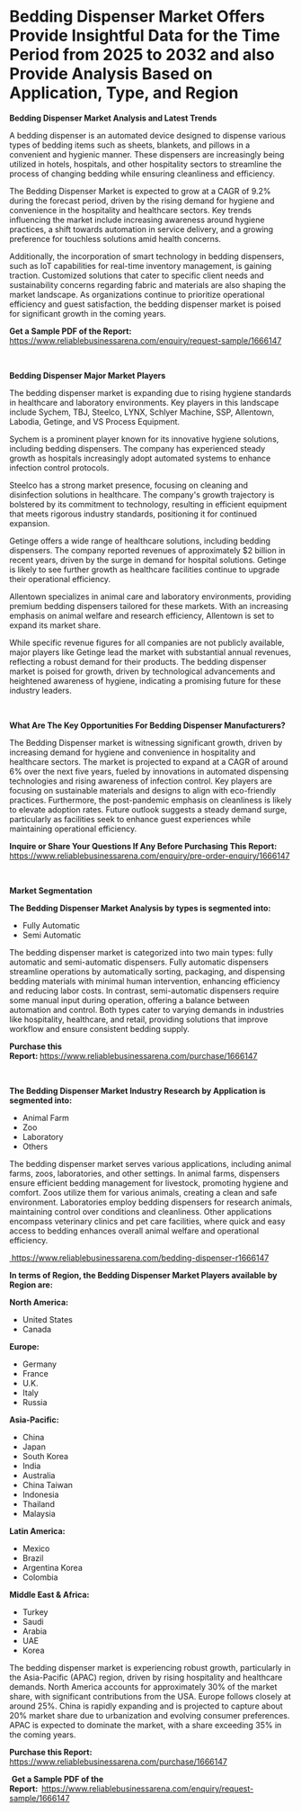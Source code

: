 <p><h1>Bedding Dispenser Market Offers Provide Insightful Data for the Time Period from 2025 to 2032 and also Provide Analysis Based on Application, Type, and Region</h1></p><p><strong>Bedding Dispenser Market Analysis and Latest Trends</strong></p>
<p><p>A bedding dispenser is an automated device designed to dispense various types of bedding items such as sheets, blankets, and pillows in a convenient and hygienic manner. These dispensers are increasingly being utilized in hotels, hospitals, and other hospitality sectors to streamline the process of changing bedding while ensuring cleanliness and efficiency. </p><p>The Bedding Dispenser Market is expected to grow at a CAGR of 9.2% during the forecast period, driven by the rising demand for hygiene and convenience in the hospitality and healthcare sectors. Key trends influencing the market include increasing awareness around hygiene practices, a shift towards automation in service delivery, and a growing preference for touchless solutions amid health concerns. </p><p>Additionally, the incorporation of smart technology in bedding dispensers, such as IoT capabilities for real-time inventory management, is gaining traction. Customized solutions that cater to specific client needs and sustainability concerns regarding fabric and materials are also shaping the market landscape. As organizations continue to prioritize operational efficiency and guest satisfaction, the bedding dispenser market is poised for significant growth in the coming years.</p></p>
<p><strong>Get a Sample PDF of the Report:&nbsp;</strong> <a href="https://www.reliablebusinessarena.com/enquiry/request-sample/1666147?utm_campaign=3060&utm_medium=2&utm_source=Github&utm_content=ia&utm_term=17042025&utm_id=bedding-dispenser">https://www.reliablebusinessarena.com/enquiry/request-sample/1666147</a></p>
<p>&nbsp;</p>
<p><strong>Bedding Dispenser Major Market Players</strong></p>
<p><p>The bedding dispenser market is expanding due to rising hygiene standards in healthcare and laboratory environments. Key players in this landscape include Sychem, TBJ, Steelco, LYNX, Schlyer Machine, SSP, Allentown, Labodia, Getinge, and VS Process Equipment. </p><p>Sychem is a prominent player known for its innovative hygiene solutions, including bedding dispensers. The company has experienced steady growth as hospitals increasingly adopt automated systems to enhance infection control protocols. </p><p>Steelco has a strong market presence, focusing on cleaning and disinfection solutions in healthcare. The company's growth trajectory is bolstered by its commitment to technology, resulting in efficient equipment that meets rigorous industry standards, positioning it for continued expansion.</p><p>Getinge offers a wide range of healthcare solutions, including bedding dispensers. The company reported revenues of approximately $2 billion in recent years, driven by the surge in demand for hospital solutions. Getinge is likely to see further growth as healthcare facilities continue to upgrade their operational efficiency.</p><p>Allentown specializes in animal care and laboratory environments, providing premium bedding dispensers tailored for these markets. With an increasing emphasis on animal welfare and research efficiency, Allentown is set to expand its market share. </p><p>While specific revenue figures for all companies are not publicly available, major players like Getinge lead the market with substantial annual revenues, reflecting a robust demand for their products. The bedding dispenser market is poised for growth, driven by technological advancements and heightened awareness of hygiene, indicating a promising future for these industry leaders.</p></p>
<p>&nbsp;</p>
<p><strong>What Are The Key Opportunities For Bedding Dispenser Manufacturers?</strong></p>
<p><p>The Bedding Dispenser market is witnessing significant growth, driven by increasing demand for hygiene and convenience in hospitality and healthcare sectors. The market is projected to expand at a CAGR of around 6% over the next five years, fueled by innovations in automated dispensing technologies and rising awareness of infection control. Key players are focusing on sustainable materials and designs to align with eco-friendly practices. Furthermore, the post-pandemic emphasis on cleanliness is likely to elevate adoption rates. Future outlook suggests a steady demand surge, particularly as facilities seek to enhance guest experiences while maintaining operational efficiency.</p></p>
<p><strong>Inquire or Share Your Questions If Any Before Purchasing This Report:</strong> <a href="https://www.reliablebusinessarena.com/enquiry/pre-order-enquiry/1666147?utm_campaign=3060&utm_medium=2&utm_source=Github&utm_content=ia&utm_term=17042025&utm_id=bedding-dispenser">https://www.reliablebusinessarena.com/enquiry/pre-order-enquiry/1666147</a></p>
<p>&nbsp;</p>
<p><strong>Market Segmentation</strong></p>
<p><strong>The Bedding Dispenser Market Analysis by types is segmented into:</strong></p>
<p><ul><li>Fully Automatic</li><li>Semi Automatic</li></ul></p>
<p><p>The bedding dispenser market is categorized into two main types: fully automatic and semi-automatic dispensers. Fully automatic dispensers streamline operations by automatically sorting, packaging, and dispensing bedding materials with minimal human intervention, enhancing efficiency and reducing labor costs. In contrast, semi-automatic dispensers require some manual input during operation, offering a balance between automation and control. Both types cater to varying demands in industries like hospitality, healthcare, and retail, providing solutions that improve workflow and ensure consistent bedding supply.</p></p>
<p><strong>Purchase this Report:&nbsp;</strong><a href="https://www.reliablebusinessarena.com/purchase/1666147?utm_campaign=3060&utm_medium=2&utm_source=Github&utm_content=ia&utm_term=17042025&utm_id=bedding-dispenser">https://www.reliablebusinessarena.com/purchase/1666147</a></p>
<p>&nbsp;</p>
<p><strong>The Bedding Dispenser Market Industry Research by Application is segmented into:</strong></p>
<p><ul><li>Animal Farm</li><li>Zoo</li><li>Laboratory</li><li>Others</li></ul></p>
<p><p>The bedding dispenser market serves various applications, including animal farms, zoos, laboratories, and other settings. In animal farms, dispensers ensure efficient bedding management for livestock, promoting hygiene and comfort. Zoos utilize them for various animals, creating a clean and safe environment. Laboratories employ bedding dispensers for research animals, maintaining control over conditions and cleanliness. Other applications encompass veterinary clinics and pet care facilities, where quick and easy access to bedding enhances overall animal welfare and operational efficiency.</p></p>
<p><a href="https://www.reliablebusinessarena.com/bedding-dispenser-r1666147?utm_campaign=3060&utm_medium=2&utm_source=Github&utm_content=ia&utm_term=17042025&utm_id=bedding-dispenser">&nbsp;https://www.reliablebusinessarena.com/bedding-dispenser-r1666147</a></p>
<p><strong>In terms of Region, the Bedding Dispenser Market Players available by Region are:</strong></p>
<p>
    <p> <strong> North America: </strong>
        <ul>
            <li>United States</li>
            <li>Canada</li>
        </ul>
        </p> 
    <p> <strong> Europe: </strong>
        <ul>
            <li>Germany</li>
            <li>France</li>
            <li>U.K.</li>
            <li>Italy</li>
            <li>Russia</li>
        </ul>
        </p> 
    <p> <strong> Asia-Pacific: </strong>
        <ul>
            <li>China</li>
            <li>Japan</li>
            <li>South Korea</li>
            <li>India</li>
            <li>Australia</li>
            <li>China Taiwan</li>
            <li>Indonesia</li>
            <li>Thailand</li>
            <li>Malaysia</li>
        </ul>
        </p> 
    <p> <strong> Latin America: </strong>
        <ul>
            <li>Mexico</li>
            <li>Brazil</li>
            <li>Argentina Korea</li>
            <li>Colombia</li>
        </ul>
        </p> 
    <p> <strong> Middle East & Africa: </strong>
        <ul>
            <li>Turkey</li>
            <li>Saudi</li>
            <li>Arabia</li>
            <li>UAE</li>
            <li>Korea</li>
        </ul>
    </p>
    </p>
<p><p>The bedding dispenser market is experiencing robust growth, particularly in the Asia-Pacific (APAC) region, driven by rising hospitality and healthcare demands. North America accounts for approximately 30% of the market share, with significant contributions from the USA. Europe follows closely at around 25%. China is rapidly expanding and is projected to capture about 20% market share due to urbanization and evolving consumer preferences. APAC is expected to dominate the market, with a share exceeding 35% in the coming years.</p></p>
<p><strong>Purchase this Report: </strong><a href="https://www.reliablebusinessarena.com/purchase/1666147?utm_campaign=3060&utm_medium=2&utm_source=Github&utm_content=ia&utm_term=17042025&utm_id=bedding-dispenser">https://www.reliablebusinessarena.com/purchase/1666147</a></p>
<p>&nbsp;<strong>Get a Sample PDF of the Report:&nbsp;&nbsp;</strong><a href="https://www.reliablebusinessarena.com/enquiry/request-sample/1666147?utm_campaign=3060&utm_medium=2&utm_source=Github&utm_content=ia&utm_term=17042025&utm_id=bedding-dispenser">https://www.reliablebusinessarena.com/enquiry/request-sample/1666147</a></p>
<p><strong></strong></p>
<p><p></p><p></p><p></p></p>